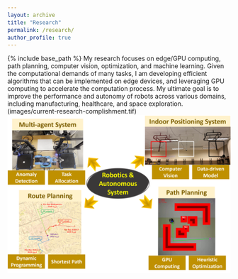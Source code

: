 ```yaml
---
layout: archive
title: "Research"
permalink: /research/
author_profile: true
---
```

{% include base_path %}
My research focuses on edge/GPU computing, path planning, computer vision, optimization, and machine learning. Given the computational demands of many tasks, I am developing efficient algorithms that can be implemented on edge devices, and leveraging GPU computing to accelerate the computation process. My ultimate goal is to improve the performance and autonomy of robots across various domains, including manufacturing, healthcare, and space exploration.
(images/current-research-complishment.tif)
![](/images/current-research-complishment.tif)

